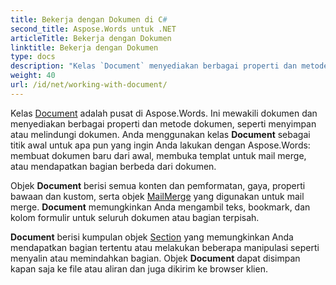 ```yaml
---
title: Bekerja dengan Dokumen di C#
second_title: Aspose.Words untuk .NET
articleTitle: Bekerja dengan Dokumen
linktitle: Bekerja dengan Dokumen
type: docs
description: "Kelas `Document` menyediakan berbagai properti dan metode dokumen menggunakan C#. Anda menggunakan kelas `Document` sebagai titik awal untuk apa pun yang ingin Anda lakukan dengan Aspose.Words untuk .NET. Objek `Document` dapat disimpan ke file atau stream dan juga dikirim ke browser."
weight: 40
url: /id/net/working-with-document/
---
```


Kelas [Document](https://reference.aspose.com/words/net/aspose.words/document/) adalah pusat di Aspose.Words. Ini mewakili dokumen dan menyediakan berbagai properti dan metode dokumen, seperti menyimpan atau melindungi dokumen. Anda menggunakan kelas **Document** sebagai titik awal untuk apa pun yang ingin Anda lakukan dengan Aspose.Words: membuat dokumen baru dari awal, membuka templat untuk mail merge, atau mendapatkan bagian berbeda dari dokumen.

Objek **Document** berisi semua konten dan pemformatan, gaya, properti bawaan dan kustom, serta objek [MailMerge](https://reference.aspose.com/words/net/aspose.words.mailmerging/mailmerge/) yang digunakan untuk mail merge. **Document** memungkinkan Anda mengambil teks, bookmark, dan kolom formulir untuk seluruh dokumen atau bagian terpisah.

**Document** berisi kumpulan objek [Section](https://reference.aspose.com/words/net/aspose.words/section/) yang memungkinkan Anda mendapatkan bagian tertentu atau melakukan beberapa manipulasi seperti menyalin atau memindahkan bagian. Objek **Document** dapat disimpan kapan saja ke file atau aliran dan juga dikirim ke browser klien.
